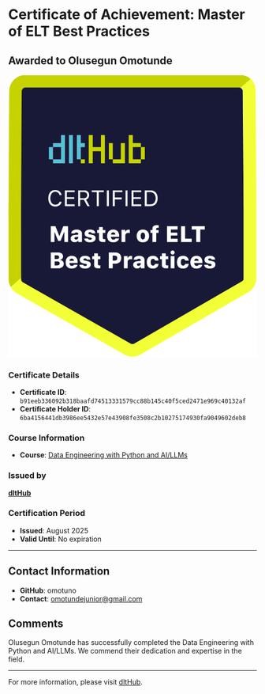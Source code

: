 
# Certificate of Achievement: Master of ELT Best Practices

## Awarded to **Olusegun Omotunde**

![Course Image](../badges/dlt_master_elt_best_practices_badge.png)

### Certificate Details
- **Certificate ID**: `b91eeb336092b318baafd74513331579cc88b145c40f5ced2471e969c40132af`
- **Certificate Holder ID**: `6ba4156441db3986ee5432e57e43908fe3508c2b10275174930fa9049602deb8`

### Course Information
- **Course**: [Data Engineering with Python and AI/LLMs](https://www.youtube.com/watch?v=T23Bs75F7ZQ)

### Issued by
[**dltHub**](https://dlthub.com/) 

### Certification Period
- **Issued**: August 2025
- **Valid Until**: No expiration

---

## Contact Information
- **GitHub**: omotuno
- **Contact**: omotundejunior@gmail.com

## Comments
Olusegun Omotunde has successfully completed the Data Engineering with Python and AI/LLMs. We commend their dedication and expertise in the field.

---

For more information, please visit [dltHub](https://dlthub.com/).
    